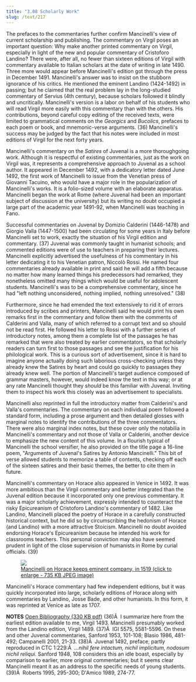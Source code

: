 ```yaml
---
title: "3.08 Scholarly Work"
slug: /text/217
---
```

The prefaces to the commentaries further confirm Mancinelli's view of current scholarship and publishing. The commentary on Virgil poses an important question: Why make another printed commentary on Virgil, especially in light of the new and popular commentary of Cristoforo Landino? There were, after all, no fewer than sixteen editions of Virgil with commentary available to Italian scholars at the date of writing in late 1490. Three more would appear before Mancinelli's edition got through the press in December 1491. Mancinelli's answer was to insist on the stubborn ignorance of his critics. He mentioned the eminent Landino (1424-1492) in passing; but he claimed that the real problem lay in the long-studied commentary of Servius (4th century), because scholars followed it blindly and uncritically. Mancinelli's version is a labor on behalf of his students who will read Virgil more easily with this commentary than with the others. His contributions, beyond careful copy editing of the received texts, were limited to grammatical comments on the <em>Georgics</em> and <em>Bucolics</em>, prefaces to each poem or book, and mnemonic-verse arguments. (36) Mancinelli's success may be judged by the fact that his notes were included in most editions of Virgil for the next forty years.

Mancinelli's commentary on the <em>Satires</em> of Juvenal is a more thoroughgoing work. Although it is respectful of existing commentaries, just as the work on Virgil was, it represents a comprehensive approach to Juvenal as a school author. It appeared in December 1492, with a dedicatory letter dated June 1492, the first work of Mancinelli to issue from the Venetian press of Giovanni Tacuino, who would have a major role in the popularization of Mancinelli's works. It is a folio-sized volume with an elaborate apparatus. Mancinelli began the work at Rome (where Juvenal had been an important subject of discussion at the university) but its writing no doubt occupied a large part of the academic year 1491-92, when Mancinelli was teaching in Fano.

Successful commentaries on Juvenal by Domizio Calderini (1446-1478) and Giorgio Valla (1447-1500) had been circulating for some years in Italy before Mancinelli set to work, exactly the situation of his Virgil edition and commentary. (37) Juvenal was commonly taught in humanist schools; and commented editions were of use to teachers in preparing their lectures. Mancinelli explicitly advertised the usefulness of his commentary in his letter dedicating it to his Venetian patron, Niccolò Rossi. He named four commentaries already available in print and said he will add a fifth because no matter how many learned things his predecessors had remarked, they nonetheless omitted many things which would be useful for adolescent students. Mancinelli's was to be a comprehensive commentary, since he had "left nothing unconsidered, nothing implied, nothing unresolved." (38)

Furthermore, since he had emended the text extensively to rid it of errors introduced by scribes and printers, Mancinelli said he would print his own remarks first in the commentary and follow them with the comments of Calderini and Valla, many of which referred to a corrupt text and so should not be read first. He followed his letter to Rossi with a further series of introductory notes, among them a complete list of the passages he has remarked that were also treated by earlier commentators, so that scholarly readers can turn first to those passages and see the justification for his philological work. This is a curious sort of advertisement, since it is hard to imagine anyone actually doing such laborious cross-checking unless they already knew the Satires by heart and could go quickly to passages they already knew well. The portion of Mancinelli's target audience composed of grammar masters, however, would indeed know the text in this way; or at any rate Mancinelli thought they <em>should</em> be this familiar with Juvenal. Inviting them to inspect his work this closely was an advertisement to specialists.

Mancinelli also reprinted in full the introductory matter from Calderini's and Valla's commentaries. The commentary on each individual poem followed a standard form, including a prose argument and then detailed glosses with marginal notes to identify the contributions of the three commentators. There were also marginal index notes, but these cover only the notabilia in Mancinelli's commentary and not those of Valla or Calderini, another device to emphasize the new content of this volume. In a flourish typical of Mancinelli the school versifier, he also provided on the title page a 16-line poem, "Arguments of Juvenal's Satires by Antonio Mancinelli." This bit of verse allowed students to memorize a table of contents, checking off each of the sixteen satires and their basic themes, the better to cite them in future.

Mancinelli's commentary on Horace also appeared in Venice in 1492. It was more ambitious than the Virgil commentary and better integrated than the Juvenal edition because it incorporated only one previous commentary. It was a major scholarly achievement, expressly intended to counteract the risky Epicureanism of Cristoforo Landino's commentary of 1482. Like Landino, Mancinelli placed the poetry of Horace in a carefully constructed historical context, but he did so by circumscribing the hedonism of Horace (and Landino) with a more attractive Stoicism. Mancinelli no doubt avoided endorsing Horace's Epicureanism because he intended his work for classrooms teachers. This personal conviction may also have seemed prudent in light of the close supervision of humanists in Rome by curial officials. (39)
<p style="text-align: center;"></p>


<figure class="mkdn-figure">
    <a href="images_full/3.00_Chapter_Three/HFS_100.01.jpg" class="mkdn-image-link">
    <img class="mkdn-image" src="images_full/3.00_Chapter_Three/HFS_100.01.jpg" />
    <figcaption class="mkdn-figcaption">Mancinelli on Horace keeps eminent company, in 1519 (click to enlarge - 735 KB JPEG image)</figcaption>
    </a>
</figure>

Mancinelli's Horace commentary had few independent editions, but it was quickly incorporated into large, scholarly editions of Horace along with commentaries by Landino, Josse Bade, and other humanists. In this form, it was reprinted at Venice as late as 1707.

<strong>NOTES</strong>
<a href="http://www.humanismforsale.org/bibliography.pdf" target="new">Open Bibliography (330 KB pdf)</a>
(36)Â  I summarize here from the earliest edition available to me, Virgil 1493. Mancinelli presumably worked from the Landino edition, Virgil 1489.
(37)Â  IGI 5575, 5581-5596. On these and other Juvenal commentaries, Sanford 1953, 101-108; Blasio 1986, 481-492; Campanelli 2001, 21-33.
(38)Â  Juvenal 1492, preface, partly reproduced in CTC 1:229:Â  <em>...nihil fere intactum, nichil implicitum, nodosum nichil reliqui.</em> Sanford 1948, 108 considers this an idle boast, especially by comparison to earlier, more original commentaries; but it seems clear Mancinelli meant it as an address to the specific needs of young students.
(39)Â  Roberts 1995, 295-300; D'Amico 1989, 274-77.
